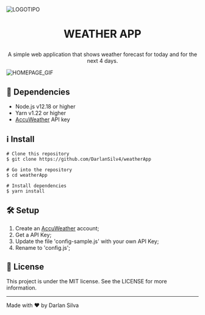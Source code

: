 ![LOGOTIPO](https://user-images.githubusercontent.com/77397497/115628301-d5498b80-a2d6-11eb-9563-21c0bb9e7b7c.png)
  
# <p style="text-align: center;">WEATHER APP</p>

<p style="text-align: center;">A simple web application that shows weather forecast for today and for the next 4 days.</p>

![HOMEPAGE_GIF](https://user-images.githubusercontent.com/77397497/115628412-fc07c200-a2d6-11eb-9590-6b0f0d876913.gif)

## :toolbox: Dependencies

- Node.js v12.18 or higher
- Yarn v1.22 or higher
- [AccuWeather](https://developer.accuweather.com/ "AccuWeather's Homepage") API key

## :information_source: Install

```
# Clone this repository
$ git clone https://github.com/DarlanSilv4/weatherApp

# Go into the repository
$ cd weatherApp

# Install dependencies
$ yarn install
```

## :hammer_and_wrench: Setup

1. Create an [AccuWeather](https://developer.accuweather.com/ "AccuWeather's Homepage") account;
2. Get a API Key;
3. Update the file 'config-sample.js' with your own API Key;
4. Rename to 'config.js';
   
## :briefcase: License

This project is under the MIT license. See the LICENSE for more information.

---
Made with :heart: by Darlan Silva